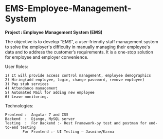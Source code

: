 # EMS-Employee-Management-System
**Project :  Employee Management System (EMS)**

The objective is to develop “EMS”, a user-friendly staff management system to solve the employer's difficulty in manually managing their employee's data and to address the customer’s requirements. It is a one-stop solution for employee and employer convenience.

User Roles:	

	1) It will provide access control management, employee demographics
	2) Hiring(add employee, login, change password, remove employee) 
	3) Pay stub services
	4) Attendance management
	5) Automated Mail for adding new employee
	6) Leave monitoring. 

Technologies:

 	Frontend : 	Angular 7 and CSS  
	Backend  : 	Django, MySQL server 
	Testing  : 	For Backend :- Rest Framework-py test and postman for end-to-end testing 
			For Frontend :- UI Testing – Jasmine/Karma
